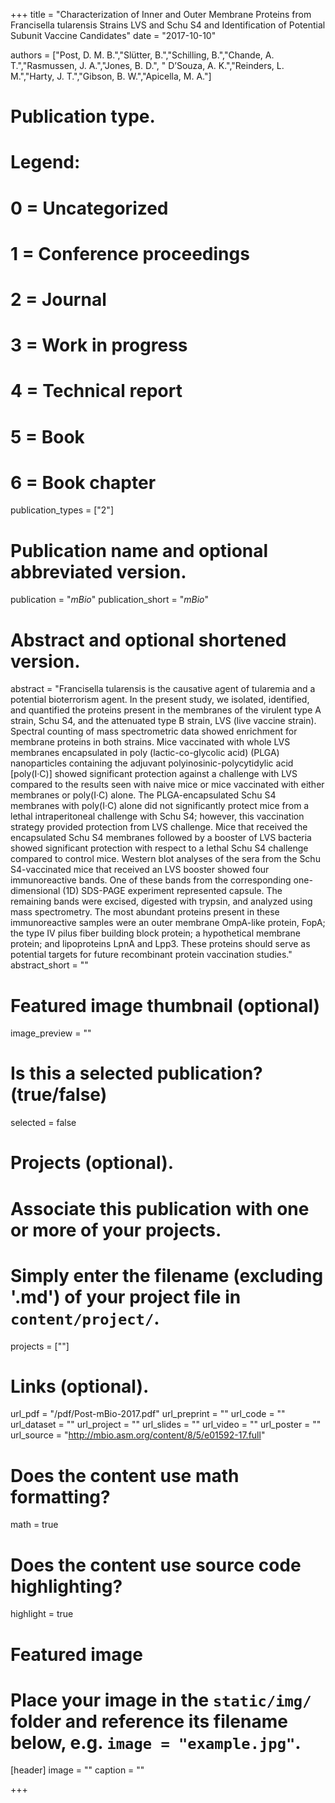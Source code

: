 +++
title = "Characterization of Inner and Outer Membrane Proteins from Francisella tularensis Strains LVS and Schu S4 and Identification of Potential Subunit Vaccine Candidates"
date = "2017-10-10"

authors = ["Post, D. M. B.","Slütter, B.","Schilling, B.","Chande, A. T.","Rasmussen, J. A.","Jones, B. D.", " D’Souza, A. K.","Reinders, L. M.","Harty, J. T.","Gibson, B. W.","Apicella, M. A."]

# Publication type.
# Legend:
# 0 = Uncategorized
# 1 = Conference proceedings
# 2 = Journal
# 3 = Work in progress
# 4 = Technical report
# 5 = Book
# 6 = Book chapter
publication_types = ["2"]

# Publication name and optional abbreviated version.
publication = "*mBio*"
publication_short = "*mBio*"

# Abstract and optional shortened version.
abstract = "Francisella tularensis is the causative agent of tularemia and a potential bioterrorism agent. In the present study, we isolated, identified, and quantified the proteins present in the membranes of the virulent type A strain, Schu S4, and the attenuated type B strain, LVS (live vaccine strain). Spectral counting of mass spectrometric data showed enrichment for membrane proteins in both strains. Mice vaccinated with whole LVS membranes encapsulated in poly (lactic-co-glycolic acid) (PLGA) nanoparticles containing the adjuvant polyinosinic-polycytidylic acid [poly(I·C)] showed significant protection against a challenge with LVS compared to the results seen with naive mice or mice vaccinated with either membranes or poly(I·C) alone. The PLGA-encapsulated Schu S4 membranes with poly(I·C) alone did not significantly protect mice from a lethal intraperitoneal challenge with Schu S4; however, this vaccination strategy provided protection from LVS challenge. Mice that received the encapsulated Schu S4 membranes followed by a booster of LVS bacteria showed significant protection with respect to a lethal Schu S4 challenge compared to control mice. Western blot analyses of the sera from the Schu S4-vaccinated mice that received an LVS booster showed four immunoreactive bands. One of these bands from the corresponding one-dimensional (1D) SDS-PAGE experiment represented capsule. The remaining bands were excised, digested with trypsin, and analyzed using mass spectrometry. The most abundant proteins present in these immunoreactive samples were an outer membrane OmpA-like protein, FopA; the type IV pilus fiber building block protein; a hypothetical membrane protein; and lipoproteins LpnA and Lpp3. These proteins should serve as potential targets for future recombinant protein vaccination studies."
abstract_short = ""

# Featured image thumbnail (optional)
image_preview = ""

# Is this a selected publication? (true/false)
selected = false

# Projects (optional).
#   Associate this publication with one or more of your projects.
#   Simply enter the filename (excluding '.md') of your project file in `content/project/`.
projects = [""]

# Links (optional).
url_pdf = "/pdf/Post-mBio-2017.pdf"
url_preprint = ""
url_code = ""
url_dataset = ""
url_project = ""
url_slides = ""
url_video = ""
url_poster = ""
url_source = "http://mbio.asm.org/content/8/5/e01592-17.full"

# Does the content use math formatting?
math = true

# Does the content use source code highlighting?
highlight = true

# Featured image
# Place your image in the `static/img/` folder and reference its filename below, e.g. `image = "example.jpg"`.
[header]
image = ""
caption = ""

+++

